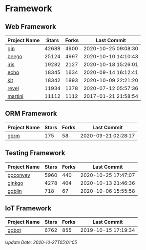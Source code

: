 # Framework

## Web Framework
| Project Name | Stars | Forks | Last Commit |
| ------------ | ----- | ----- | ----------- |
| [gin](https://github.com/gin-gonic/gin) | 42688 | 4900 | 2020-10-25 09:08:30 |
| [beego](https://github.com/astaxie/beego) | 25124 | 4997 | 2020-10-10 14:10:43 |
| [iris](https://github.com/kataras/iris) | 19282 | 2127 | 2020-10-18 15:26:01 |
| [echo](https://github.com/labstack/echo) | 18345 | 1634 | 2020-09-14 16:12:41 |
| [kit](https://github.com/go-kit/kit) | 18342 | 1893 | 2020-10-09 22:21:20 |
| [revel](https://github.com/revel/revel) | 11934 | 1378 | 2020-07-12 05:57:36 |
| [martini](https://github.com/go-martini/martini) | 11112 | 1112 | 2017-01-21 21:58:54 |

## ORM Framework
| Project Name | Stars | Forks | Last Commit |
| ------------ | ----- | ----- | ----------- |
| [gorm](https://github.com/jinzhu/gorm) | 175 | 58 | 2020-09-21 02:28:17 |

## Testing Framework
| Project Name | Stars | Forks | Last Commit |
| ------------ | ----- | ----- | ----------- |
| [goconvey](https://github.com/smartystreets/goconvey) | 5960 | 440 | 2020-10-25 17:47:07 |
| [ginkgo](https://github.com/onsi/ginkgo) | 4278 | 404 | 2020-10-13 21:46:36 |
| [goblin](https://github.com/franela/goblin) | 718 | 67 | 2020-10-06 15:55:58 |

## IoT Framework
| Project Name | Stars | Forks | Last Commit |
| ------------ | ----- | ----- | ----------- |
| [gobot](https://github.com/hybridgroup/gobot) | 6762 | 855 | 2019-10-15 17:19:34 |

*Update Date: 2020-10-27T05:01:05*